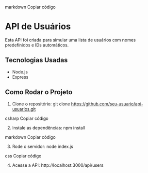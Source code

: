 markdown
Copiar código

# API de Usuários

Esta API foi criada para simular uma lista de usuários com nomes predefinidos e IDs automáticos.

## Tecnologias Usadas

- Node.js
- Express

## Como Rodar o Projeto

1. Clone o repositório:
   git clone https://github.com/seu-usuario/api-usuarios.git

csharp
Copiar código

2. Instale as dependências:
   npm install

markdown
Copiar código

3. Rode o servidor:
   node index.js

css
Copiar código

4. Acesse a API:
   http://localhost:3000/api/users
